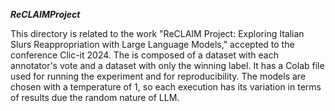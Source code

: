 
***ReCLAIMProject***

This directory is related to the work "ReCLAIM Project: Exploring Italian Slurs Reappropriation with Large Language Models," accepted to the conference Clic-it 2024. 
The is composed of a dataset with each annotator's vote and a dataset with only the winning label. 
It has a Colab file used for running the experiment and for reproducibility. 
The models are chosen with a temperature of 1, so each execution has its variation in terms of results due the random nature of LLM. 
